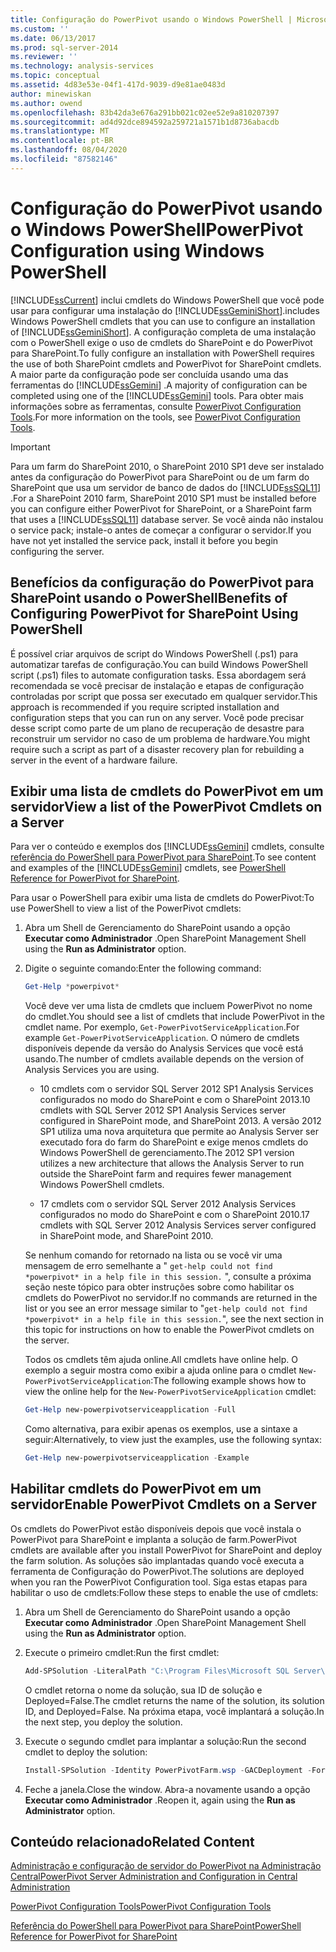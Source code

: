 ```yaml
---
title: Configuração do PowerPivot usando o Windows PowerShell | Microsoft Docs
ms.custom: ''
ms.date: 06/13/2017
ms.prod: sql-server-2014
ms.reviewer: ''
ms.technology: analysis-services
ms.topic: conceptual
ms.assetid: 4d83e53e-04f1-417d-9039-d9e81ae0483d
author: minewiskan
ms.author: owend
ms.openlocfilehash: 83b42da3e676a291bb021c02ee52e9a810207397
ms.sourcegitcommit: ad4d92dce894592a259721a1571b1d8736abacdb
ms.translationtype: MT
ms.contentlocale: pt-BR
ms.lasthandoff: 08/04/2020
ms.locfileid: "87582146"
---
```

# <a name="powerpivot-configuration-using-windows-powershell"></a><span data-ttu-id="f606b-102">Configuração do PowerPivot usando o Windows PowerShell</span><span class="sxs-lookup"><span data-stu-id="f606b-102">PowerPivot Configuration using Windows PowerShell</span></span>
  [!INCLUDE[ssCurrent](../../includes/sscurrent-md.md)] <span data-ttu-id="f606b-103">inclui cmdlets do Windows PowerShell que você pode usar para configurar uma instalação do [!INCLUDE[ssGeminiShort](../../includes/ssgeminishort-md.md)].</span><span class="sxs-lookup"><span data-stu-id="f606b-103">includes Windows PowerShell cmdlets that you can use to configure an installation of [!INCLUDE[ssGeminiShort](../../includes/ssgeminishort-md.md)].</span></span> <span data-ttu-id="f606b-104">A configuração completa de uma instalação com o PowerShell exige o uso de cmdlets do SharePoint e do PowerPivot para SharePoint.</span><span class="sxs-lookup"><span data-stu-id="f606b-104">To fully configure an installation with PowerShell requires the use of both SharePoint cmdlets and PowerPivot for SharePoint cmdlets.</span></span> <span data-ttu-id="f606b-105">A maior parte da configuração pode ser concluída usando uma das ferramentas do [!INCLUDE[ssGemini](../../includes/ssgemini-md.md)] .</span><span class="sxs-lookup"><span data-stu-id="f606b-105">A majority of configuration can be completed using one of the [!INCLUDE[ssGemini](../../includes/ssgemini-md.md)] tools.</span></span> <span data-ttu-id="f606b-106">Para obter mais informações sobre as ferramentas, consulte [PowerPivot Configuration Tools](power-pivot-configuration-tools.md).</span><span class="sxs-lookup"><span data-stu-id="f606b-106">For more information on the tools, see [PowerPivot Configuration Tools](power-pivot-configuration-tools.md).</span></span>  
  
> [!IMPORTANT]  
>  <span data-ttu-id="f606b-107">Para um farm do SharePoint 2010, o SharePoint 2010 SP1 deve ser instalado antes da configuração do PowerPivot para SharePoint ou de um farm do SharePoint que usa um servidor de banco de dados do [!INCLUDE[ssSQL11](../../includes/sssql11-md.md)] .</span><span class="sxs-lookup"><span data-stu-id="f606b-107">For a SharePoint 2010 farm, SharePoint 2010 SP1 must be installed before you can configure either PowerPivot for SharePoint, or a SharePoint farm that uses a [!INCLUDE[ssSQL11](../../includes/sssql11-md.md)] database server.</span></span> <span data-ttu-id="f606b-108">Se você ainda não instalou o service pack; instale-o antes de começar a configurar o servidor.</span><span class="sxs-lookup"><span data-stu-id="f606b-108">If you have not yet installed the service pack, install it before you begin configuring the server.</span></span>  
  
## <a name="benefits-of-configuring-powerpivot-for-sharepoint-using-powershell"></a><span data-ttu-id="f606b-109">Benefícios da configuração do PowerPivot para SharePoint usando o PowerShell</span><span class="sxs-lookup"><span data-stu-id="f606b-109">Benefits of Configuring PowerPivot for SharePoint Using PowerShell</span></span>  
 <span data-ttu-id="f606b-110">É possível criar arquivos de script do Windows PowerShell (.ps1) para automatizar tarefas de configuração.</span><span class="sxs-lookup"><span data-stu-id="f606b-110">You can build Windows PowerShell script (.ps1) files to automate configuration tasks.</span></span> <span data-ttu-id="f606b-111">Essa abordagem será recomendada se você precisar de instalação e etapas de configuração controladas por script que possa ser executado em qualquer servidor.</span><span class="sxs-lookup"><span data-stu-id="f606b-111">This approach is recommended if you require scripted installation and configuration steps that you can run on any server.</span></span> <span data-ttu-id="f606b-112">Você pode precisar desse script como parte de um plano de recuperação de desastre para reconstruir um servidor no caso de um problema de hardware.</span><span class="sxs-lookup"><span data-stu-id="f606b-112">You might require such a script as part of a disaster recovery plan for rebuilding a server in the event of a hardware failure.</span></span>  
  
## <a name="view-a-list-of-the-powerpivot-cmdlets-on-a-server"></a><span data-ttu-id="f606b-113">Exibir uma lista de cmdlets do PowerPivot em um servidor</span><span class="sxs-lookup"><span data-stu-id="f606b-113">View a list of the PowerPivot Cmdlets on a Server</span></span>  
 <span data-ttu-id="f606b-114">Para ver o conteúdo e exemplos dos [!INCLUDE[ssGemini](../../includes/ssgemini-md.md)] cmdlets, consulte [referência do PowerShell para PowerPivot para SharePoint](/sql/analysis-services/powershell/powershell-reference-for-power-pivot-for-sharepoint).</span><span class="sxs-lookup"><span data-stu-id="f606b-114">To see content and examples of the [!INCLUDE[ssGemini](../../includes/ssgemini-md.md)] cmdlets, see [PowerShell Reference for PowerPivot for SharePoint](/sql/analysis-services/powershell/powershell-reference-for-power-pivot-for-sharepoint).</span></span>  
  
 <span data-ttu-id="f606b-115">Para usar o PowerShell para exibir uma lista de cmdlets do PowerPivot:</span><span class="sxs-lookup"><span data-stu-id="f606b-115">To use PowerShell to view a list of the PowerPivot cmdlets:</span></span>  
  
1.  <span data-ttu-id="f606b-116">Abra um Shell de Gerenciamento do SharePoint usando a opção **Executar como Administrador** .</span><span class="sxs-lookup"><span data-stu-id="f606b-116">Open SharePoint Management Shell using the **Run as Administrator** option.</span></span>  
  
2.  <span data-ttu-id="f606b-117">Digite o seguinte comando:</span><span class="sxs-lookup"><span data-stu-id="f606b-117">Enter the following command:</span></span>  
  
    ```powershell
    Get-Help *powerpivot*  
    ```  
  
     <span data-ttu-id="f606b-118">Você deve ver uma lista de cmdlets que incluem PowerPivot no nome do cmdlet.</span><span class="sxs-lookup"><span data-stu-id="f606b-118">You should see a list of cmdlets that include PowerPivot in the cmdlet name.</span></span> <span data-ttu-id="f606b-119">Por exemplo, `Get-PowerPivotServiceApplication`.</span><span class="sxs-lookup"><span data-stu-id="f606b-119">For example `Get-PowerPivotServiceApplication`.</span></span> <span data-ttu-id="f606b-120">O número de cmdlets disponíveis depende da versão do Analysis Services que você está usando.</span><span class="sxs-lookup"><span data-stu-id="f606b-120">The number of cmdlets available depends on the version of Analysis Services you are using.</span></span>  
  
    -   <span data-ttu-id="f606b-121">10 cmdlets com o servidor SQL Server 2012 SP1 Analysis Services configurados no modo do SharePoint e com o SharePoint 2013.</span><span class="sxs-lookup"><span data-stu-id="f606b-121">10 cmdlets with SQL Server 2012 SP1 Analysis Services server configured in SharePoint mode, and SharePoint 2013.</span></span> <span data-ttu-id="f606b-122">A versão 2012 SP1 utiliza uma nova arquitetura que permite ao Analysis Server ser executado fora do farm do SharePoint e exige menos cmdlets do Windows PowerShell de gerenciamento.</span><span class="sxs-lookup"><span data-stu-id="f606b-122">The 2012 SP1 version utilizes a new architecture that allows the Analysis Server to run outside the SharePoint farm and requires fewer management Windows PowerShell cmdlets.</span></span>  
  
    -   <span data-ttu-id="f606b-123">17 cmdlets com o servidor SQL Server 2012 Analysis Services configurados no modo do SharePoint e com o SharePoint 2010.</span><span class="sxs-lookup"><span data-stu-id="f606b-123">17 cmdlets with SQL Server 2012 Analysis Services server configured in SharePoint mode, and SharePoint 2010.</span></span>  
  
     <span data-ttu-id="f606b-124">Se nenhum comando for retornado na lista ou se você vir uma mensagem de erro semelhante a " `get-help could not find *powerpivot* in a help file in this session.` ", consulte a próxima seção neste tópico para obter instruções sobre como habilitar os cmdlets do PowerPivot no servidor.</span><span class="sxs-lookup"><span data-stu-id="f606b-124">If no commands are returned in the list or you see an error message similar to "`get-help could not find *powerpivot* in a help file in this session.`", see the next section in this topic for instructions on how to enable the PowerPivot cmdlets on the server.</span></span>  
  
     <span data-ttu-id="f606b-125">Todos os cmdlets têm ajuda online.</span><span class="sxs-lookup"><span data-stu-id="f606b-125">All cmdlets have online help.</span></span> <span data-ttu-id="f606b-126">O exemplo a seguir mostra como exibir a ajuda online para o cmdlet `New-PowerPivotServiceApplication`:</span><span class="sxs-lookup"><span data-stu-id="f606b-126">The following example shows how to view the online help for the `New-PowerPivotServiceApplication` cmdlet:</span></span>  
  
    ```powershell
    Get-Help new-powerpivotserviceapplication -Full  
    ```  
  
     <span data-ttu-id="f606b-127">Como alternativa, para exibir apenas os exemplos, use a sintaxe a seguir:</span><span class="sxs-lookup"><span data-stu-id="f606b-127">Alternatively, to view just the examples, use the following syntax:</span></span>  
  
    ```powershell
    Get-Help new-powerpivotserviceapplication -Example  
    ```  
  
## <a name="enable-powerpivot-cmdlets-on-a-server"></a><span data-ttu-id="f606b-128">Habilitar cmdlets do PowerPivot em um servidor</span><span class="sxs-lookup"><span data-stu-id="f606b-128">Enable PowerPivot Cmdlets on a Server</span></span>  
 <span data-ttu-id="f606b-129">Os cmdlets do PowerPivot estão disponíveis depois que você instala o PowerPivot para SharePoint e implanta a solução de farm.</span><span class="sxs-lookup"><span data-stu-id="f606b-129">PowerPivot cmdlets are available after you install PowerPivot for SharePoint and deploy the farm solution.</span></span> <span data-ttu-id="f606b-130">As soluções são implantadas quando você executa a ferramenta de Configuração do PowerPivot.</span><span class="sxs-lookup"><span data-stu-id="f606b-130">The solutions are deployed when you ran the PowerPivot Configuration tool.</span></span> <span data-ttu-id="f606b-131">Siga estas etapas para habilitar o uso de cmdlets:</span><span class="sxs-lookup"><span data-stu-id="f606b-131">Follow these steps to enable the use of cmdlets:</span></span>  
  
1.  <span data-ttu-id="f606b-132">Abra um Shell de Gerenciamento do SharePoint usando a opção **Executar como Administrador** .</span><span class="sxs-lookup"><span data-stu-id="f606b-132">Open SharePoint Management Shell using the **Run as Administrator** option.</span></span>  
  
2.  <span data-ttu-id="f606b-133">Execute o primeiro cmdlet:</span><span class="sxs-lookup"><span data-stu-id="f606b-133">Run the first cmdlet:</span></span>  
  
    ```powershell
    Add-SPSolution -LiteralPath "C:\Program Files\Microsoft SQL Server\110\Tools\PowerPivotTools\ConfigurationTool\Resources\PowerPivotFarm.wsp"  
    ```  
  
     <span data-ttu-id="f606b-134">O cmdlet retorna o nome da solução, sua ID de solução e Deployed=False.</span><span class="sxs-lookup"><span data-stu-id="f606b-134">The cmdlet returns the name of the solution, its solution ID, and Deployed=False.</span></span> <span data-ttu-id="f606b-135">Na próxima etapa, você implantará a solução.</span><span class="sxs-lookup"><span data-stu-id="f606b-135">In the next step, you deploy the solution.</span></span>  
  
3.  <span data-ttu-id="f606b-136">Execute o segundo cmdlet para implantar a solução:</span><span class="sxs-lookup"><span data-stu-id="f606b-136">Run the second cmdlet to deploy the solution:</span></span>  
  
    ```powershell
    Install-SPSolution -Identity PowerPivotFarm.wsp -GACDeployment -Force  
    ```  
  
4.  <span data-ttu-id="f606b-137">Feche a janela.</span><span class="sxs-lookup"><span data-stu-id="f606b-137">Close the window.</span></span> <span data-ttu-id="f606b-138">Abra-a novamente usando a opção **Executar como Administrador** .</span><span class="sxs-lookup"><span data-stu-id="f606b-138">Reopen it, again using the **Run as Administrator** option.</span></span>  
  
## <a name="related-content"></a><span data-ttu-id="f606b-139">Conteúdo relacionado</span><span class="sxs-lookup"><span data-stu-id="f606b-139">Related Content</span></span>  
 [<span data-ttu-id="f606b-140">Administração e configuração de servidor do PowerPivot na Administração Central</span><span class="sxs-lookup"><span data-stu-id="f606b-140">PowerPivot Server Administration and Configuration in Central Administration</span></span>](power-pivot-server-administration-and-configuration-in-central-administration.md)  
  
 [<span data-ttu-id="f606b-141">PowerPivot Configuration Tools</span><span class="sxs-lookup"><span data-stu-id="f606b-141">PowerPivot Configuration Tools</span></span>](power-pivot-configuration-tools.md)  
  
 [<span data-ttu-id="f606b-142">Referência do PowerShell para PowerPivot para SharePoint</span><span class="sxs-lookup"><span data-stu-id="f606b-142">PowerShell Reference for PowerPivot for SharePoint</span></span>](/sql/analysis-services/powershell/powershell-reference-for-power-pivot-for-sharepoint)  
